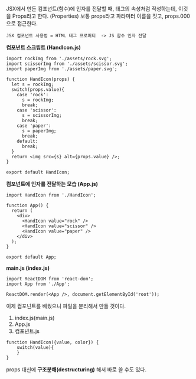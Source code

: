 JSX에서 만든 컴포넌트(함수)에 인자를 전달할 때, 태그의 속성처럼 작성하는데,
이것을 Props라고 한다. (Properties)
보통 props라고 파라미터 이름을 짓고, props.000으로 접근한다.

```
JSX 컴포넌트 사용법 = HTML 태그 프로퍼티  -> JS 함수 인자 전달 
```


**컴포넌트 스크립트 (HandIcon.js)**
```JSX
import rockImg from './assets/rock.svg';
import scissorImg from './assets/scissor.svg';
import paperImg from './assets/paper.svg';

function HandIcon(props) {
  let s = rockImg;
  switch(props.value){
    case 'rock':
      s = rockImg;
      break;
    case 'scissor':
      s = scissorImg;
      break;
    case 'paper':
      s = paperImg;
      break;
    default:
      break;
  }
  return <img src={s} alt={props.value} />;
}

export default HandIcon;
```

**컴포넌트에 인자를 전달하는 모습 (App.js)**
```JSX
import HandIcon from './HandIcon';

function App() {
  return (
    <div>
      <HandIcon value="rock" />
      <HandIcon value="scissor" />
      <HandIcon value="paper" />
    </div>
  );
}

export default App;
```

**main.js (index.js)**
```JSX
import ReactDOM from 'react-dom';
import App from './App';

ReactDOM.render(<App />, document.getElementById('root'));
```

이제 컴포넌트를 배웠으니 파일을 분리해서 만들 것이다.
1) index.js(main.js)
2) App.js
3) 컴포넌트.js 

```JSX
function HandIcon({value, color}) {
	switch(value){
	}
}
```
props 대신에 **구조분해(destructuring)** 해서 바로 쓸 수도 있다.
